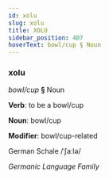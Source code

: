 ```yaml
---
id: xolu
slug: xolu
title: XOLU
sidebar_position: 407
hoverText: bowl/cup § Noun
---
```


### xolu

*bowl/cup* **§** Noun

**Verb**: to be a bowl/cup

**Noun**: bowl/cup

**Modifier**: bowl/cup-related

German Schale /ˈʃaːlə/

*Germanic Language Family*